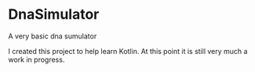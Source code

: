 # DnaSimulator
A very basic dna sumulator

I created this project to help learn Kotlin.  At this point it is still very much a work in progress.
